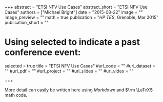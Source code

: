 +++
abstract = "ETSI NFV Use Cases"
abstract_short = "ETSI NFV Use Cases"
authors = ["Michael Bright"]
date = "2015-03-22"
image = ""
image_preview = ""
math = true
publication = "*HP TES*, Grenoble, Mar 2015"
publication_short = ""

# Using selected to indicate a past conference event:
selected = true
title = "ETSI NFV Use Cases"
#url_code = ""
#url_dataset = ""
#url_pdf = ""
#url_project = ""
#url_slides = ""
#url_video = ""

+++

More detail can easily be written here using *Markdown* and $\rm \LaTeX$ math code.
